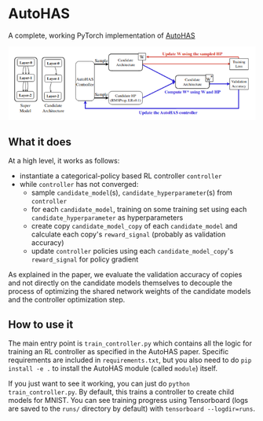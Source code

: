 # AutoHAS
A complete, working PyTorch implementation of [AutoHAS](https://arxiv.org/pdf/2006.03656.pdf)

![Overview of AutoHAS (from Dong et al)](scheme.png)

## What it does

At a high level, it works as follows:

* instantiate a categorical-policy based RL controller `controller`
* while `controller` has not converged:
    * sample `candidate_model`(s), `candidate_hyperparameter`(s) from `controller`
    * for each `candidate_model`, training on some training set using each `candidate_hyperparameter` as hyperparameters
    * create copy `candidate_model_copy` of each `candidate_model` and calculate each copy's `reward_signal` (probably as validation accuracy)
    * update `controller` policies using each `candidate_model_copy`'s `reward_signal` for policy gradient

As explained in the paper, we evaluate the validation accuracy of copies and not directly on the candidate models themselves to decouple the process of optimizing the shared network weights of the candidate models and the controller optimization step.

## How to use it

The main entry point is `train_controller.py` which contains all the logic for training an RL controller as specified in the AutoHAS paper. Specific requirements are included in `requirements.txt`, but you also need to do `pip install -e .` to install the AutoHAS module (called `module`) itself.

If you just want to see it working, you can just do `python train_controller.py`. By default, this trains a controller to create child models for MNIST. You can see training progress using Tensorboard (logs are saved to the `runs/` directory by default) with `tensorboard --logdir=runs`.